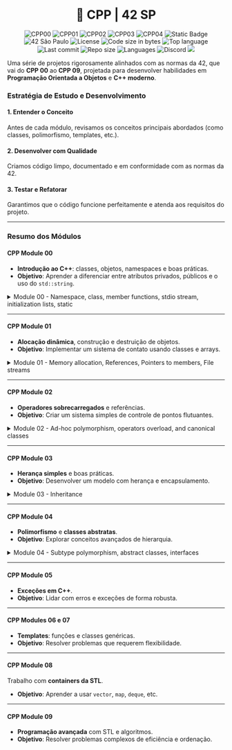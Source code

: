 <div align = center>

# :speech_balloon: CPP | 42 SP

![CPP00](https://github.com/RogerioLS/CPP-42sp/actions/workflows/build_cpp00.yml/badge.svg)
![CPP01](https://github.com/RogerioLS/CPP-42sp/actions/workflows/build_cpp01.yml/badge.svg)
![CPP02](https://github.com/RogerioLS/CPP-42sp/actions/workflows/build_cpp02.yml/badge.svg)
![CPP03](https://github.com/RogerioLS/CPP-42sp/actions/workflows/build_cpp03.yml/badge.svg)
![CPP04](https://github.com/RogerioLS/CPP-42sp/actions/workflows/build_cpp04.yml/badge.svg)
![Static Badge](https://custom-icon-badges.demolab.com/badge/CPP-42-blue?logo=repo)
![42 São Paulo](https://custom-icon-badges.demolab.com/badge/42-SP-1E2952)
![License](https://custom-icon-badges.demolab.com/github/license/RogerioLS/CPP-42sp?logo=law&color=dark-green)
![Code size in bytes](https://custom-icon-badges.demolab.com/github/languages/code-size/RogerioLS/CPP-42sp?logo=file-code&color=dark-green)
![Top language](https://custom-icon-badges.demolab.com/github/languages/top/RogerioLS/CPP-42sp?color=dark-green)
![Last commit](https://custom-icon-badges.demolab.com/github/last-commit/RogerioLS/CPP-42sp?logo=history&color=dark-green)
![Repo size](https://custom-icon-badges.demolab.com/github/repo-size/RogerioLS/CPP-42sp?logo=database)
![Languages](https://custom-icon-badges.demolab.com/github/languages/count/RogerioLS/CPP-42sp?logo=command-palette&color=red)
![Discord](https://custom-icon-badges.demolab.com/discord/1114673462859006044?&logo=comments&label=testemunhas%20de%20vim&color=ffbe3a)
![](https://img.shields.io/github/forks/RogerioLS/CPP-42sp)

</div>

Uma série de projetos rigorosamente alinhados com as normas da 42, que vai do **CPP 00** ao **CPP 09**, projetada para desenvolver habilidades em **Programação Orientada a Objetos** e **C++ moderno**.

### Estratégia de Estudo e Desenvolvimento

#### 1. Entender o Conceito  
Antes de cada módulo, revisamos os conceitos principais abordados (como classes, polimorfismo, templates, etc.).

#### 2. Desenvolver com Qualidade  
Criamos código limpo, documentado e em conformidade com as normas da 42.

#### 3. Testar e Refatorar  
Garantimos que o código funcione perfeitamente e atenda aos requisitos do projeto.

---

### Resumo dos Módulos

#### **CPP Module 00**  
- **Introdução ao C++**: classes, objetos, namespaces e boas práticas.  
- **Objetivo**: Aprender a diferenciar entre atributos privados, públicos e o uso do `std::string`.

<details>
<summary>Module 00 - Namespace, class, member functions, stdio stream, initialization lists, static</summary>

- [ex00 - String manipulation and command-line argument handling](./CPP00/ex00/)
- [ex01 - Classes, Object instantiation, Basic I/O, String manipulation](./CPP00/ex01/)
- [ex02 - File recreation, C++ programming, Object-oriented design](./CPP00/ex02/)

**Resources:**
- **OOP in CPP:** [GeeksforGeeks](https://www.geeksforgeeks.org/object-oriented-programming-in-cpp/)
- **std::cin.getline() vs. std::cin:** [Stack Overflow](https://stackoverflow.com/questions/4745858/stdcin-getline-vs-stdcin)
- **atoi() in cpp strings:** [Stack Overflow](https://stackoverflow.com/questions/27640333/how-do-i-use-atoi-function-with-strings-in-c)
- **string.length() vs. string.size():** [Stack Overflow](https://stackoverflow.com/questions/31628940/which-is-faster-c-string-length-or-size)
- **Constructors in CPP:** [GeeksforGeeks](https://www.geeksforgeeks.org/constructors-c/)
- **Destructors in CPP:** [GeeksforGeeks](https://www.geeksforgeeks.org/destructors-c/)
- **C++: cin.getline - no instance of overload function:** [Stack Overflow](https://stackoverflow.com/questions/36459267/c-cin-getline-no-instance-of-overload-function)
- **C++ iomanip Library:** [YouTube](https://www.youtube.com/watch?v=JAEKyNfqm0A)

</details>

---

#### **CPP Module 01**  
- **Alocação dinâmica**, construção e destruição de objetos.  
- **Objetivo**: Implementar um sistema de contato usando classes e arrays.

</details>

<details>
<summary>Module 01 - Memory allocation, References, Pointers to members, File streams</summary>

- [ex00 - Classes, Member Functions, Pointers, Memory Allocation (stack vs. heap), Destructors](./CPP01/ex00/)
- [ex01 - Arrays of Objects, Memory Allocation (array of objects), Object Initialization](./CPP01/ex01/)
- [ex02 - Pointers, References, Memory Addresses](./CPP01/ex02/)
- [ex03 - Composition, Aggregation, Object Relationships, Constructors, Setters](./CPP01/ex03/)
- [ex04 - File I/O, Content copy to new file, Error Handling](./CPP01/ex04/)
- [ex05 - Member Functions, Pointers to Member Functions, Enumeration, Logging](./CPP01/ex05/)
- [ex06 - Switch Statement, Filtering, Logging](./CPP01/ex06/)
  
  ### Resources
- **References in CPP:** [GeeksforGeeks](https://www.geeksforgeeks.org/references-in-c/)
- **Pointer to member functions:** [CodeGuru](https://www.codeguru.com/cplusplus/c-tutorial-pointer-to-member-function/)
- **C++ Pointers - GeeksforGeeks:** [GeeksforGeeks](https://www.geeksforgeeks.org/cpp-pointers/)
- **How to Read File Line by Line in C++:** [Medium](https://medium.com/@teamcode20233/how-to-read-file-line-by-line-in-c-a1d829f697c0)
- **C++ File Handling: How to Open, Write, Read, Close Files in C++:** [Guru99](https://www.guru99.com/cpp-file-read-write-open.html)
</details>

---

#### **CPP Module 02**  
- **Operadores sobrecarregados** e referências.  
- **Objetivo**: Criar um sistema simples de controle de pontos flutuantes.

<details>
<summary>Module 02 - Ad-hoc polymorphism, operators overload, and canonical classes</summary>

- [ex00 - Fixed-point numbers, Orthodox Canonical Form](./CPP02/ex00/)
- [ex01 - Constructors (from int and float), Member Functions (toFloat, toInt), Operator Overloading](./CPP02/ex01/)
- [ex02 - Operator Overloading (Comparison, Arithmetic, Increment/Decrement), Static Member Functions (min, max)](./CPP02/ex02/)

  ### Resources
- **Introduction to Fixed Point Number Representation:** [CS61c Spring 2006](https://inst.eecs.berkeley.edu//~cs61c/sp06/handout/fixedpt.html)
- **Back To Basics! Fixed Point Numbers in C++:** [YouTube](https://www.youtube.com/watch?v=ZMsrZvBmQnU)
- **Understanding and Using Floating Point Numbers :** [Cprogramming](https://www.cprogramming.com/tutorial/floating_point/understanding_floating_point.html)
- **Printing floating point numbers - Cprogramming.com:** [Cprogramming.com](https://www.cprogramming.com/tutorial/floating_point/understanding_floating_point_printing.html)
- **Copy Constructor in C++ - GeeksforGeeks:** [GeeksforGeeks](https://www.geeksforgeeks.org/copy-constructor-in-cpp/)
- **Overloading the assignment operator - LearnCpp.com:** [LearnCpp.com](https://www.learncpp.com/cpp-tutorial/overloading-the-assignment-operator/?utm_content=cmp-true)
- **Floating and fixed point representation in C++:** [Medium](https://medium.com/@oumaimafisaoui/floating-and-fixed-point-representation-in-c-what-is-going-on-b71af54718a5)
- **Fixed Point Notation Basics :** [YouTube](https://www.youtube.com/watch?v=CONpWLc-tHA)
- **Decimal to Floating Point Conversion :** [YouTube](https://www.youtube.com/watch?v=ZrlQpzc61Vc)
- **IEEE 754 Standard for Floating Point Binary Arithmetic :** [YouTube](https://www.youtube.com/watch?v=RuKkePyo9zk)
- **OPERATORS and OPERATOR OVERLOADING in C++ :** [YouTube](https://www.youtube.com/watch?v=mS9755gF66w)
- **Overloading Increment and Decrement Operators in Postfix form :** [YouTube](https://www.youtube.com/watch?v=XJbA1AjW1zw)
- **Overloading ++ for both pre and post increment  :** [stackoverflow](https://stackoverflow.com/questions/15244094/overloading-for-both-pre-and-post-increment)
- **Check if a point lies inside a triangle :** [YouTube](https://www.youtube.com/watch?v=qObJQesvZUU)
</details>

---

#### **CPP Module 03**  
- **Herança simples** e boas práticas.  
- **Objetivo**: Desenvolver um modelo com herança e encapsulamento.

<details>
<summary>Module 03 - Inheritance</summary>

- [ex00 - Class implementation](./CPP03ex00/)
- [ex01 - Inheritance, Constructors/Destructors Chaining, Overriding Member Functions](./CPP03/ex01/)
- [ex02 - Inheritance, Constructors/Destructors Chaining, Overriding Member Functions](./CPP03ex02/)

### Resources
- **Inheritance And Polymorphism:** [YouTube](https://www.youtube.com/watch?v=wrkkAOMp3Sw)
- **C++ What is class inheritance?:** [YouTube](https://www.youtube.com/watch?v=ptwZfAhI-kk)
- **Multiple Inheritance in C++:** [geeksforgeeks](https://www.geeksforgeeks.org/multiple-inheritance-in-c/)
- **Multiple Inheritance // Giving your classes multiple parents:** [YouTube](https://www.youtube.com/watch?v=JSBtx_f3WqM)
- **Multiple Inheritance Deep Dive:** [YouTube](https://www.youtube.com/watch?v=sswTE0u0r7g)
- **Hybrid Inheritance in C++ with Diamond Problem:** [YouTube](https://www.youtube.com/watch?v=DiUXoiOLZY0)
</details>


---

#### **CPP Module 04**  
- **Polimorfismo** e **classes abstratas**.  
- **Objetivo**: Explorar conceitos avançados de hierarquia.

<details>
<summary>Module 04 - Subtype polymorphism, abstract classes, interfaces</summary>

- [ex00 - Polymorphism, Inheritance, Virtual Functions](./CPP04/ex00/)
- [ex01 - Memory Management, Deep Copy](./CPP04/ex01/)
- [ex02 - Abstract Classes](./CPP04/ex02/)

### Resources
- **Polymorphism in C++ | Compile time vs Run time Polymorphism:** [YouTube](https://www.youtube.com/watch?v=uc_Hr10cBBE)
- **C++ Subtype Polymorphism and Virtual Functions:** [YouTube](https://www.youtube.com/watch?v=avq_ITaqD-k)
- **Virtual Functions & Abstract Classes in C++:** [YouTube](https://www.youtube.com/watch?v=JU8DbwBvOWE)
- **Abstract Classes And Pure Virtual Functions:** [YouTube](https://www.youtube.com/watch?v=wE0_F4LpGVc)
- **Declare abstract class in c++:** [stackoverflow](https://stackoverflow.com/questions/43502488/declare-abstract-class-in-c)
- **C++ Programming/Classes/Abstract Classes/Pure Abstract Classes:** [Wikibooks](https://en.wikibooks.org/wiki/C++_Programming/Classes/Abstract_Classes/Pure_Abstract_Classes)
- **What is the difference between abstract class and pure abstract class in C++?:** [stackoverflow](https://stackoverflow.com/questions/15253642/what-is-the-difference-between-abstract-class-and-pure-abstract-class-in-c)
- **Interfaces in C++ (Pure Virtual Functions:** [YouTube](https://www.youtube.com/watch?v=UWAdd13EfM8)
- **Interfaces in C++ (Pure virtual functions):** [YouTube](https://www.youtube.com/watch?v=8USgOF7x0hM)
- **C++ Programming: Abstract and Interface Classes:** [YouTube](https://www.youtube.com/watch?v=GumbgtSUMMo)
- **Abstract Class vs Pure Abstract Class | Interface | OOP C++:** [YouTube](https://www.youtube.com/watch?v=BkrISFxSn-4)
- **What are Forward declarations in C++:** [geeksforgeeks](https://www.geeksforgeeks.org/what-are-forward-declarations-in-c/)
- **What are forward declarations in C++?:** [stackoverflow](https://stackoverflow.com/questions/4757565/what-are-forward-declarations-in-c)
- **C++ : How to copy / clone a STL List or Sub List:** [thispointer](https://thispointer.com/c-how-to-copy-clone-a-stl-list-or-sub-list/)
</details>

---

#### **CPP Module 05**  
- **Exceções em C++**.  
- **Objetivo**: Lidar com erros e exceções de forma robusta.

---

#### **CPP Modules 06 e 07**  
- **Templates**: funções e classes genéricas.  
- **Objetivo**: Resolver problemas que requerem flexibilidade.

---

#### **CPP Module 08**  
Trabalho com **containers da STL**.  
- **Objetivo**: Aprender a usar `vector`, `map`, `deque`, etc.

---

#### **CPP Module 09**  
- **Programação avançada** com STL e algoritmos.  
- **Objetivo**: Resolver problemas complexos de eficiência e ordenação.
